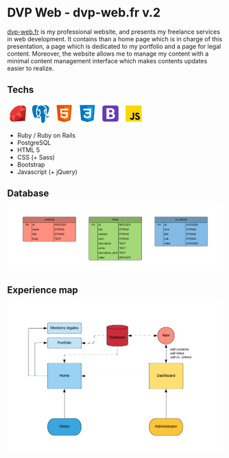 # DVP Web - dvp-web.fr v.2

[dvp-web.fr](https://www.dvp-web.fr) is my professional website, and presents my freelance services in web development. It contains than a home page which is in charge of this presentation, a page which is dedicated to my portfolio and a page for legal content. Moreover, the website allows me to manage my content with a minimal content management interface which makes contents updates easier to realize.

## Techs

![ruby](/readme/ruby.png) ![postgre](/readme/postgre.png) ![html](/readme/html.png) ![css](/readme/css.png) ![bootstrap](/readme/bootstrap.png) ![js](/readme/js.png)

- Ruby / Ruby on Rails 
- PostgreSQL 
- HTML 5 
- CSS (+ Sass) 
- Bootstrap 
- Javascript (+ jQuery) 

## Database

![ERD](/readme/erd.png)

## Experience map

![XP map](/readme/xpm.png)